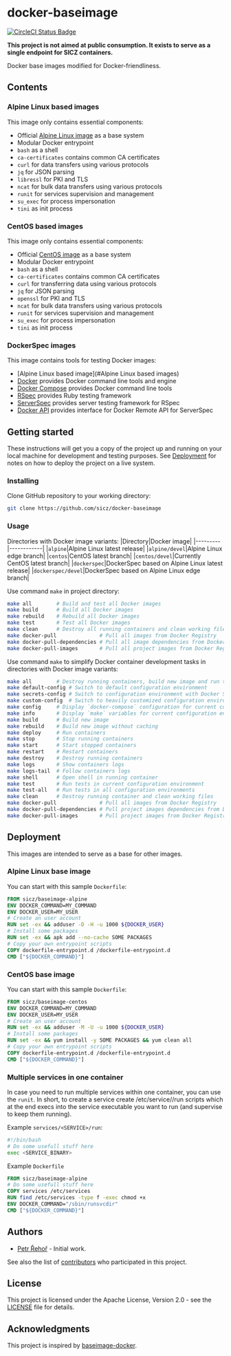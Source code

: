 # docker-baseimage

[![CircleCI Status Badge](https://circleci.com/gh/sicz/docker-baseimage.svg?style=shield&circle-token=TODO)](https://circleci.com/gh/sicz/docker-baseimage)

**This project is not aimed at public consumption.
It exists to serve as a single endpoint for SICZ containers.**

Docker base images modified for Docker-friendliness.

## Contents

### Alpine Linux based images

This image only contains essential components:
* Official [Alpine Linux image](https://store.docker.com/images/alpine) as a base system
* Modular Docker entrypoint
* `bash` as a shell
* `ca-certificates` contains common CA certificates
* `curl` for data transfers using various protocols
* `jq` for JSON parsing
* `libressl` for PKI and TLS
* `ncat` for bulk data transfers using various protocols
* `runit` for services supervision and management
* `su_exec` for process impersonation
* `tini` as init process

### CentOS based images

This image only contains essential components:
* Official [CentOS image](https://store.docker.com/images/centos) as a base system
* Modular Docker entrypoint
* `bash` as a shell
* `ca-certificates` contains common CA certificates
* `curl` for transferring data using various protocols
* `jq` for JSON parsing
* `openssl` for PKI and TLS
* `ncat` for bulk data transfers using various protocols
* `runit` for services supervision and management
* `su_exec` for process impersonation
* `tini` as init process

### DockerSpec images

This image contains tools for testing Docker images:
* [Alpine Linux based image](#Alpine Linux based images)
* [Docker](https://docs.docker.com/engine/) provides Docker command line tools and engine
* [Docker Compose](https://docs.docker.com/compose/) provides Docker command line tools
* [RSpec](http://rspec.info) provides Ruby testing framework
* [ServerSpec](http://serverspec.org) provides server testing framework for RSpec
* [Docker API](https://github.com/swipely/docker-api) provides interface for Docker Remote API for ServerSpec
<!--
* [DockerSpec](https://github.com/zuazo/dockerspec) provides Docker plugin for ServerSpec
-->
## Getting started

These instructions will get you a copy of the project up and running on your
local machine for development and testing purposes. See [Deployment](#deployment)
for notes on how to deploy the project on a live system.

### Installing

Clone GitHub repository to your working directory:
```bash
git clone https://github.com/sicz/docker-baseimage
```

### Usage

Directories with Docker image variants:
|Directory|Docker image|
|---------|------------|
|`alpine`|Alpine Linux latest release|
|`alpine/devel`|Alpine Linux edge branch|
|`centos`|CentOS latest branch|
|`centos/devel`|Currently CentOS latest branch|
|`dockerspec`|DockerSpec based on Alpine Linux latest release|
|`dockerspec/devel`|DockerSpec based on Alpine Linux edge branch|

Use command `make` in project directory:
```bash
make all        # Build and test all Docker images
make build      # Build all Docker images
make rebuild    # Rebuild all Docker images
make test       # Test all Docker images
make clean      # Destroy all running containers and clean working files
make docker-pull              # Pull all images from Docker Registry
make docker-pull-dependencies # Pull all image dependencies from Docker Registry
make docker-pull-images       # Pull all project images from Docker Registry
```

Use command `make` to simplify Docker container development tasks in
directories with Docker image variants:
```bash
make all        # Destroy running containers, build new image and run tests
make default-config # Switch to default configuration environment
make secrets-config # Switch to configuration environment with Docker Swarm like secrets
make custom-config  # Switch to heavily customized configuration environment
make config     # Display `docker-compose` configuration for current configuration environment
make info       # Display `make` variables for current configuration environment
make build      # Build new image
make rebuild    # Build new image without caching
make deploy     # Run containers
make stop       # Stop running containers
make start      # Start stopped containers
make restart    # Restart containers
make destroy    # Destroy running containers
make logs       # Show containers logs
make logs-tail  # Follow containers logs
make shell      # Open shell in running container
make test       # Run tests in current configuration environment
make test-all   # Run tests in all configuration environments
make clean      # Destroy running container and clean working files
make docker-pull              # Pull all images from Docker Registry
make docker-pull-dependencies # Pull project images dependencies from Docker Registry
make docker-pull-images       # Pull project images from Docker Registry
```

## Deployment

This images are intended to serve as a base for other images.

### Alpine Linux base image

You can start with this sample `Dockerfile`:
```Dockerfile
FROM sicz/baseimage-alpine
ENV DOCKER_COMMAND=MY_COMMAND
ENV DOCKER_USER=MY_USER
# Create an user account
RUN set -ex && adduser -D -H -u 1000 ${DOCKER_USER}
# Install some packages
RUN set -ex && apk add --no-cache SOME PACKAGES
# Copy your own entrypoint scripts
COPY dockerfile-entrypoint.d /dockerfile-entrypoint.d
CMD ["${DOCKER_COMMAND}"]
```

### CentOS base image

You can start with this sample `Dockerfile`:
```Dockerfile
FROM sicz/baseimage-centos
ENV DOCKER_COMMAND=MY_COMMAND
ENV DOCKER_USER=MY_USER
# Create an user account
RUN set -ex && adduser -M -U -u 1000 ${DOCKER_USER}
# Install some packages
RUN set -ex && yum install -y SOME PACKAGES && yum clean all
# Copy your own entrypoint scripts
COPY dockerfile-entrypoint.d /dockerfile-entrypoint.d
CMD ["${DOCKER_COMMAND}"]
```

### Multiple services in one container

In case you need to run multiple services within one container, you can use the
`runit`. In short, to create a service create /etc/service/<SERVICE>/run scripts
which at the end execs into the service executable you want to run (and supervise
to keep them running).

Example `services/<SERVICE>/run`:
```bash
#!/bin/bash
# Do some usefull stuff here
exec <SERVICE_BINARY>
```

Example `Dockerfile`
```Dockerfile
FROM sicz/baseimage-alpine
# Do some usefull stuff here
COPY services /etc/services
RUN find /etc/services -type f -exec chmod +x
ENV DOCKER_COMMAND="/sbin/runsvcdir"
CMD ["${DOCKER_COMMAND}"]
```

## Authors

* [Petr Řehoř](https://github.com/prehor) - Initial work.

See also the list of
[contributors](https://github.com/sicz/docker-baseimage-alpine/contributors)
who participated in this project.

## License

This project is licensed under the Apache License, Version 2.0 - see the
[LICENSE](LICENSE) file for details.

## Acknowledgments

This project is inspired by
[baseimage-docker](https://hub.docker.com/r/phusion/baseimage/).
